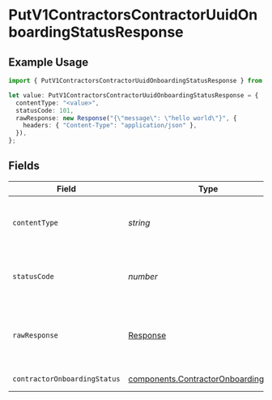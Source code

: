 # PutV1ContractorsContractorUuidOnboardingStatusResponse

## Example Usage

```typescript
import { PutV1ContractorsContractorUuidOnboardingStatusResponse } from "@gusto/embedded-api/models/operations";

let value: PutV1ContractorsContractorUuidOnboardingStatusResponse = {
  contentType: "<value>",
  statusCode: 101,
  rawResponse: new Response("{\"message\": \"hello world\"}", {
    headers: { "Content-Type": "application/json" },
  }),
};
```

## Fields

| Field                                                                                          | Type                                                                                           | Required                                                                                       | Description                                                                                    |
| ---------------------------------------------------------------------------------------------- | ---------------------------------------------------------------------------------------------- | ---------------------------------------------------------------------------------------------- | ---------------------------------------------------------------------------------------------- |
| `contentType`                                                                                  | *string*                                                                                       | :heavy_check_mark:                                                                             | HTTP response content type for this operation                                                  |
| `statusCode`                                                                                   | *number*                                                                                       | :heavy_check_mark:                                                                             | HTTP response status code for this operation                                                   |
| `rawResponse`                                                                                  | [Response](https://developer.mozilla.org/en-US/docs/Web/API/Response)                          | :heavy_check_mark:                                                                             | Raw HTTP response; suitable for custom response parsing                                        |
| `contractorOnboardingStatus`                                                                   | [components.ContractorOnboardingStatus](../../models/components/contractoronboardingstatus.md) | :heavy_minus_sign:                                                                             | Example response.                                                                              |